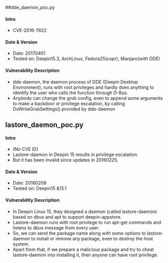 

##dde_daemon_poc.py
#### Intro
* CVE-2016-7622

#### Date & Version
* Date: 20170401
* Tested on:  Deepin15.3,  ArchLinux, Fedora25(copr), Manjaro(with DDE)

#### Vulnerability Description
* dde-daemon, the daemon process of DDE (Deepin Desktop Environment), runs with root privileges and hardly does anything to
identify the user who calls the function through D-Bus. 
* Anybody can change the grub config, even to append some arguments to make a backdoor or privilege escalation, by calling DoWriteGrubSettings() provided by dde-daemon


## lastore_daemon_poc.py
#### Intro
*  (No CVE ID)
* Lastore-daemon in Deepin 15 results in privilege escalation.
* But it has been Invalid since updates in 20160225.

#### Date & Version
* Date: 20160208
* Tested on:  Deepin15 &15.1 

#### Vulnerability Description
* In Deepin Linux 15, they designed a daemon (called lastore-daemon) based on dbus and apt to support deepin-appstore.
* Lastore-daemon runs with root privilege to run apt-get commands and listens  to dbus message from every user.
* So, we can send the package name along with some options to lastore-daemon to install or remove any package, even to destroy the host system.
* Apart from that, if we prepare a malicious package and try to cheat lastore-daemon into installing it, then anyone can have root privilege.

